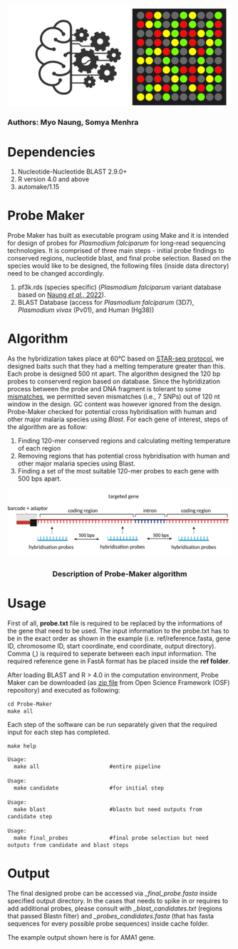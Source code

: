 ![Header](./images/Probe_Maker.png)

### Authors: Myo Naung, Somya Menhra

# Dependencies 

1. Nucleotide-Nucleotide BLAST 2.9.0+
2. R version 4.0 and above
3. automake/1.15 


# Probe Maker 

Probe Maker has built as executable program using Make and it is intended for design of probes for *Plasmodium falciparum* for long-read sequencing technologies. It is comprised of three main steps - initial probe findings to conserved regions, nucleotide blast, and final probe selection.  Based on the species would like to be designed, the following files (inside data directory) need to be changed accordingly.

1. pf3k.rds (species specific) (*Plasmodium falciparum* variant database based on [Naung *et al.*, 2022](https://github.com/myonaung/Naung-et-al-2021)).
2. BLAST Database (access for *Plasmodium falciparum* (3D7),   *Plasmodium vivax* (Pv01), and Human (Hg38))

# Algorithm

As the hybridization takes place at 60°C based on [STAR-seq protocol](https://www.protocols.io/private/ACE2C16BC17D11EC94CE0A58A9FEAC02), we designed baits such that they had a melting temperature greater than this. Each probe is designed 500 nt apart. The algorithm designed the 120 bp probes to conserverd region based on database. Since the hybridization process between the probe and DNA fragment is tolerant to some [mismatches](https://f1000research.com/articles/4-1062), we permitted seven mismatches (i.e., 7 SNPs) out of 120 nt window in the design. GC content was however ignored from the design. Probe-Maker checked for potential cross hybridisation with human and other major malaria species using *Blast*. For each gene of interest, steps of the algorithm are as follow:

1. Finding 120-mer conserved regions and calculating melting temperature of each region
2. Removing regions that has potential cross hybridisation with human and other major malaria species using Blast. 
3. Finding a set of the most suitable 120-mer probes to each gene with 500 bps apart.

<p align="center">
  <img src="./images/hybridisation.png" height=30% >
</p>

<h3 align="center">Description of Probe-Maker algorithm</h3>

# Usage

First of all, **probe.txt** file is required to be replaced by the informations of the gene that need to be used. The input information to the probe.txt  has to be in the exact order as shown in the example (i.e. ref/reference.fasta, gene ID, chromosome ID, start coordinate, end  coordinate, output directory). Comma (,) is required to seperate between each input information. The required reference gene in FastA format has be placed inside the **ref folder**.

After loading BLAST and R > 4.0 in the computation environment, Probe Maker can be downloaded (as [zip file](https://osf.io/3ex5w/) from Open Science Framework (OSF) repository) and executed as following:

```
cd Probe-Maker
make all
```

Each step of the software can be run separately given that the required input for each step has completed.

```
make help
```

```
Usage:
  make all                      #entire pipeline

Usage:
  make candidate                #for initial step

Usage:
  make blast                    #blastn but need outputs from candidate step

Usage:
  make final_probes             #final probe selection but need outputs from candidate and blast steps
```

# Output
The final designed probe can be accessed via *_final_probe.fasta* inside specified output directory.  In the cases that needs to spike in or requires to add additional probes, please consult with *_blast_candidates.txt* (regions that passed Blastn filter) and *_probes_candidates.fasta* (that has fasta sequences for every possible probe sequences) inside cache folder. 

The example output shown here is for AMA1 gene.

